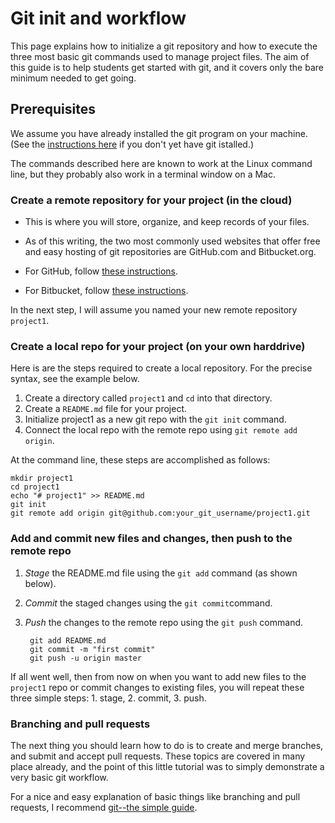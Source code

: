 # Git init and workflow

This page explains how to initialize a git repository and how to execute the three most basic git commands used to manage project files.  The aim of this guide is to help students get started with git, and it covers only the bare minimum needed to get going.

## Prerequisites
We assume you have already installed the git program on your machine.
(See the [instructions here](https://help.github.com/articles/set-up-git/) if
you don't yet have git istalled.)


The commands described here are known to work at the Linux command line, but
they probably also work in a terminal window on a Mac.

### Create a remote repository for your project (in the cloud)

+ This is where you will store, organize, and keep records of your files.

+ As of this writing, the two most commonly used websites that offer free and easy hosting of git repositories are GitHub.com and Bitbucket.org.

+ For GitHub, follow [these instructions](https://help.github.com/articles/create-a-repo/).

+ For Bitbucket, follow [these instructions](https://confluence.atlassian.com/bitbucket/create-a-repository-for-your-existing-files-800695576.html).

In the next step, I will assume you named your new remote repository `project1`.

### Create a local repo for your project (on your own harddrive)

Here is are the steps required to create a local repository.
For the precise syntax, see the example below.

1. Create a directory called `project1` and `cd` into that directory.
2. Create a `README.md` file for your project.
3. Initialize project1 as a new git repo with the `git init` command.
4. Connect the local repo with the remote repo using `git remote add origin`.

At the command line, these steps are accomplished as follows:

    mkdir project1
    cd project1
    echo "# project1" >> README.md
    git init
    git remote add origin git@github.com:your_git_username/project1.git

### Add and commit new files and changes, then push to the remote repo

1. *Stage* the README.md file using the `git add` command (as shown below).
2. *Commit* the staged changes using the `git commit`command.
3. *Push* the changes to the remote repo using the `git push` command.

        git add README.md
        git commit -m "first commit"
        git push -u origin master

If all went well, then from now on when you want to add new files to
the `project1` repo or commit changes to existing files, you will repeat
these three simple steps: 1. stage, 2. commit, 3. push.

### Branching and pull requests
The next thing you should learn how to do is to create and merge
branches, and submit and accept pull requests.  These topics are
covered in many place already, and the point of this little tutorial was to simply demonstrate a very basic git workflow.

For a nice and easy explanation of basic things like branching and pull requests, I recommend [git--the simple guide](http://rogerdudler.github.io/git-guide/).
